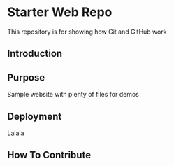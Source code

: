 # Starter Web Repo

This repository is for showing how Git and GitHub work
## Introduction

## Purpose

Sample website with plenty of files for demos

## Deployment

Lalala

## How To Contribute